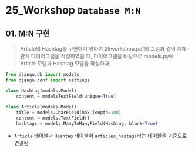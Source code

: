 # 25_Workshop	`Database M:N`

## 01. M:N 구현

> Article의 Hashtag를 구현하기 위하여 25workshop.pdf의 그림과 같이 개체-관계 다이어그램을 작성하였을 때, 다이어그램을 바탕으로 models.py에 Article 모델과 Hashtag 모델을 작성하자
```python
from django.db import models
from django.conf import settings

class Hashtag(models.Model):
    content = modelsTextField(unique=True)
    
class Article(models.Model):
    title = models.CharField(max_length=100)
    content = models.TextField()
    hashtags = models.ManyToManyField(Hashtag, blank=True)
```

- `Article` 테이블과 `Hashtag` 테이블이 `articles_hastags`라는 테이블을 기준으로 연결됨